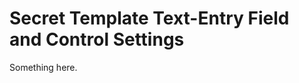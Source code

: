 [title]: # (Secret Template Text-Entry Field and Control Settings)
[tags]: # (XXX)
[priority]: # (5104)
# Secret Template Text-Entry Field and Control Settings
Something here.

